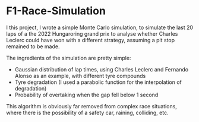 # F1-Race-Simulation
I this project, I wrote a simple Monte Carlo simulation, to simulate the last 20 laps of a the 2022 Hungaroring grand prix to analyse whether Charles Leclerc could have won with a different strategy, assuming a pit stop remained to be made.

The ingredients of the simulation are pretty simple:
- Gaussian distribution of lap times, using Charles Leclerc and Fernando Alonso as an example, with different tyre compounds
- Tyre degradation (I used a parabolic function for the interpolation of degradation)
- Probability of overtaking when the gap fell below 1 second

This algorithm is obviously far removed from complex race situations, where there is the possibility of a safety car, raining, colliding, etc.

